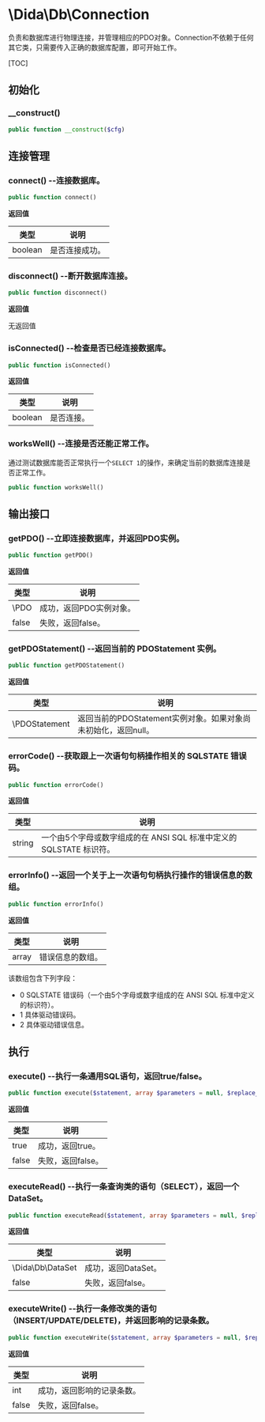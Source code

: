 # \Dida\Db\Connection

负责和数据库进行物理连接，并管理相应的PDO对象。Connection不依赖于任何其它类，只需要传入正确的数据库配置，即可开始工作。

[TOC]

## 初始化

### __construct()

```php
public function __construct($cfg)
```

## 连接管理

### connect() --连接数据库。

```php
public function connect()
```
**返回值**

| 类型 | 说明
|---|---
| boolean | 是否连接成功。

### disconnect() --断开数据库连接。

```php
public function disconnect()
```

**返回值**

无返回值

### isConnected() --检查是否已经连接数据库。

```php
public function isConnected()
```

**返回值**

| 类型 | 说明
|---|---
| boolean | 是否连接。

### worksWell() --连接是否还能正常工作。
通过测试数据库能否正常执行一个`SELECT 1`的操作，来确定当前的数据库连接是否正常工作。

```php
public function worksWell()
```

## 输出接口

### getPDO() --立即连接数据库，并返回PDO实例。

```php
public function getPDO()
```

**返回值**

| 类型 | 说明
|---|---
| \PDO | 成功，返回PDO实例对象。
| false | 失败，返回false。

### getPDOStatement() --返回当前的 PDOStatement 实例。

```php
public function getPDOStatement()
```

**返回值**

| 类型 | 说明
|---|---
| \PDOStatement | 返回当前的PDOStatement实例对象。如果对象尚未初始化，返回null。

### errorCode() --获取跟上一次语句句柄操作相关的 SQLSTATE 错误码。

```php
public function errorCode()
```

**返回值**

| 类型 | 说明
|---|---
| string | 一个由5个字母或数字组成的在 ANSI SQL 标准中定义的 SQLSTATE 标识符。

### errorInfo() --返回一个关于上一次语句句柄执行操作的错误信息的数组。

```php
public function errorInfo()
```

**返回值**

| 类型 | 说明
|---|---
| array | 错误信息的数组。

该数组包含下列字段：
- 0 SQLSTATE 错误码（一个由5个字母或数字组成的在 ANSI SQL 标准中定义的标识符）。
- 1 具体驱动错误码。
- 2 具体驱动错误信息。

## 执行

### execute() --执行一条通用SQL语句，返回true/false。

```php
public function execute($statement, array $parameters = null, $replace_prefix = false)
```

**返回值**

| 类型 | 说明
|---|---
| true | 成功，返回true。
| false | 失败，返回false。

### executeRead() --执行一条查询类的语句（SELECT），返回一个DataSet。

```php
public function executeRead($statement, array $parameters = null, $replace_prefix = false)
```

**返回值**

| 类型 | 说明
|---|---
| \Dida\Db\DataSet | 成功，返回DataSet。
| false | 失败，返回false。

### executeWrite()  --执行一条修改类的语句（INSERT/UPDATE/DELETE)，并返回影响的记录条数。

```php
public function executeWrite($statement, array $parameters = null, $replace_prefix = false)
```

**返回值**

| 类型 | 说明
|---|---
| int | 成功，返回影响的记录条数。
| false | 失败，返回false。